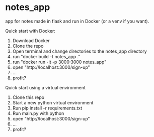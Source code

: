 # notes_app
app for notes made in flask and run in Docker (or a venv if you want).

Quick start with Docker:

1. Download Docker
2. Clone the repo
3. Open terminal and change directories to the notes_app directory
4. run "docker build -t notes_app ." 
5. run "docker run -it -p 3000:3000 notes_app"
6. open "http://localhost:3000/sign-up"
7. ...
8. profit?
   
Quick start using a virtual environment

1. Clone this repo
2. Start a new python virtual environment 
3. Run pip install -r requirements.txt 
4. Run main.py with python 
5. open "http://localhost:3000/sign-up"
6. ...
7. profit?
